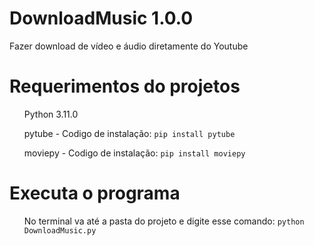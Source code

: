 # DownloadMusic 1.0.0
Fazer download de vídeo e áudio diretamente do Youtube

# Requerimentos do projetos
<ul>Python 3.11.0</ul>
<ul>pytube - Codigo de instalação: <code>pip install pytube</code></ul>
<ul>moviepy - Codigo de instalação: <code>pip install moviepy</code></ul>

# Executa o programa
<ul>No terminal va até a pasta do projeto e digite esse comando: <code>python DownloadMusic.py</code></ul>
